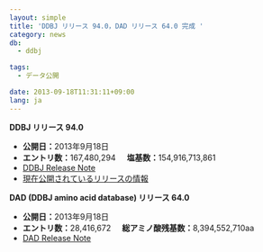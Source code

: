 ```yaml
---
layout: simple
title: 'DDBJ リリース 94.0，DAD リリース 64.0 完成 '
category: news
db:
  - ddbj

tags:
  - データ公開

date: 2013-09-18T11:31:11+09:00
lang: ja
---
```


<html>

<p><b>DDBJ リリース 94.0</b></p>

<ul>
    <li><b>公開日：</b>2013年9月18日</li>
    <li><b>エントリ数：</b>167,480,294     <b>塩基数：</b>154,916,713,861</li>
    <li><a href="https://ddbj.nig.ac.jp/public/ddbj_database/release_note_archive/ddbj/ddbjrel.94.txt">DDBJ Release Note</a></li>
    <li><a href="/latest-releases.html">現在公開されているリリースの情報</a></li>
</ul><b>DAD (DDBJ amino acid database) リリース 64.0</b>

<ul>
    <li><b>公開日：</b>2013年9月18日</li>
    <li><b>エントリ数：</b>28,416,672     <b>総アミノ酸残基数：</b>8,394,552,710aa</li>
    <li><a href="https://ddbj.nig.ac.jp/public/ddbj_database/release_note_archive/dad/dadrel.64.txt">DAD Release Note</a></li>
</ul>
</html>
